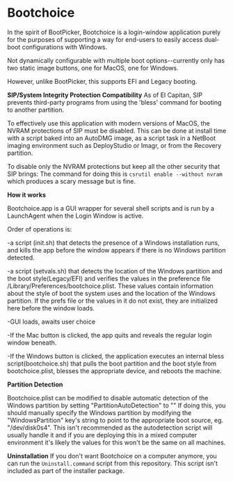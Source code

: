 # Bootchoice

In the spirit of BootPicker, Bootchoice is a login-window application purely for the purposes of supporting a way for end-users to easily access dual-boot configurations with Windows.

Not dynamically configurable with multiple boot options--currently only has two static image buttons, one for MacOS, one for Windows.

However, unlike BootPicker, this supports EFI and Legacy booting.


**SIP/System Integrity Protection Compatibility**
As of El Capitan, SIP prevents third-party programs from using the 'bless' command for booting to another partition.

To effectively use this application with modern versions of MacOS, the NVRAM protections of SIP must be disabled. This can be done at install time with a script baked into an AutoDMG image, as a script task in a NetBoot imaging environment such as DeployStudio or Imagr, or from the Recovery partition.

To disable only the NVRAM protections but keep all the other security that SIP brings:
The command for doing this is `csrutil enable --without nvram` which produces a scary message but is fine.


**How it works**

Bootchoice.app is a GUI wrapper for several shell scripts and is run by a LaunchAgent when the Login Window is active.

Order of operations is:

-a script (init.sh) that detects the presence of a Windows installation runs, and kills the app before the window appears if there is no Windows partition detected. 

-a script (setvals.sh) that detects the location of the Windows partition and the boot style(Legacy/EFI) and verifies the values in the preference file /Library/Preferences/bootchoice.plist. These values contain information about the style of boot the system uses and the location of the Windows partition. If the prefs file or the values in it do not exist, they are initialized here before the window loads.

-GUI loads, awaits user choice

-If the Mac button is clicked, the app quits and reveals the regular login window beneath.

-If the Windows button is clicked, the application executes an internal bless script(bootchoice.sh) that pulls the boot partition and the boot style from bootchoice.plist, blesses the appropriate device, and reboots the machine.


**Partition Detection**

Bootchoice.plist can be modified to disable automatic detection of the Windows partition by setting "PartitionAutoDetection" to "<false/>"
If doing this, you should manually specify the Windows partition by modifying the "WindowsPartition" key's string to point to the appropriate boot source, eg. "/dev/disk0s4". This isn't recommended as the autodetection script will usually handle it and if you are deploying this in a mixed computer environment it's likely the values for this won't be the same on all machines.

**Uninstallation**
If you don't want Bootchoice on a computer anymore, you can run the `Uninstall.command` script from this repository. This script isn't included as part of the installer package.
